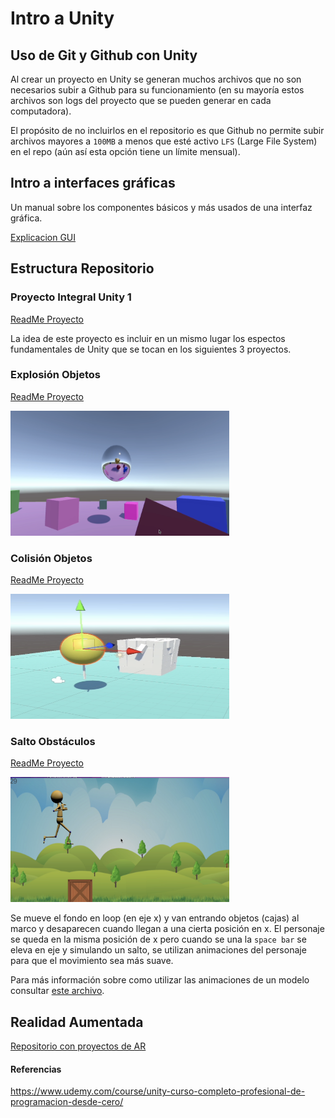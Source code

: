 # Intro a Unity

## Uso de Git y Github con Unity

Al crear un proyecto en Unity se generan muchos archivos que no son necesarios subir a Github para su funcionamiento (en su mayoría estos archivos son logs del proyecto que se pueden generar en cada computadora).

El propósito de no incluirlos en el repositorio es que Github no permite subir archivos mayores a `100MB` a menos que esté activo `LFS` (Large File System) en el repo (aún así esta opción tiene un límite mensual).

## Intro a interfaces gráficas

Un manual sobre los componentes básicos y más usados de una interfaz gráfica.

[Explicacion GUI](InterfazDeUsuario.md)

## Estructura Repositorio

### Proyecto Integral Unity 1

[ReadMe Proyecto](ProyectoIntegralUnity1/README.md)

La idea de este proyecto es incluir en un mismo lugar los espectos fundamentales de Unity que se tocan en los siguientes 3 proyectos.

### Explosión Objetos

[ReadMe Proyecto](ExplosionCubos/README.md)

<img src="imgMds/explosionObjetos.png" alt="explosionObjetos" width="350" height="200"/>

### Colisión Objetos

[ReadMe Proyecto](ColisionObjetos/README.md)

<img src="imgMds/colisionObjetos.png" alt="colisionObjetos" width="350" height="200"/>

### Salto Obstáculos

[ReadMe Proyecto](SaltoObstaculos/README.md)

<img src="imgMds/saltoObjetos.png" alt="saltoObjetos" width="350" height="200"/>

Se mueve el fondo en loop (en eje x) y van entrando objetos (cajas) al marco y desaparecen cuando llegan a una cierta posición en x. El personaje se queda en la misma posición de x pero cuando se una la `space bar` se eleva en eje y simulando un salto, se utilizan animaciones del personaje para que el movimiento sea más suave.

Para más información sobre como utilizar las animaciones de un modelo consultar [este archivo](MovimientoPersonaje.md).

## Realidad Aumentada

[Repositorio con proyectos de AR](https://github.com/marielsgtzz/RealidadAumentada/tree/main)

#### Referencias

https://www.udemy.com/course/unity-curso-completo-profesional-de-programacion-desde-cero/
